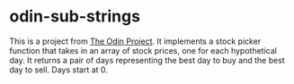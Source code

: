 # odin-sub-strings

This is a project from [The Odin Project](https://www.theodinproject.com/lessons/ruby-stock-picker).
It implements a stock picker function that takes in an array of stock prices, one for each hypothetical day.
It returns a pair of days representing the best day to buy and the best day to sell.
Days start at 0.
